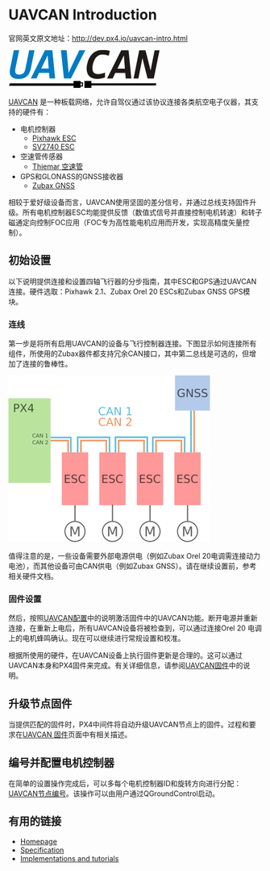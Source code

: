 # UAVCAN Introduction

官网英文原文地址：http://dev.px4.io/uavcan-intro.html

![uavcan](../pictures/logos/uavcan-logo-transparent.png)

[UAVCAN](http://uavcan.org) 是一种板载网络，允许自驾仪通过该协议连接各类航空电子仪器，其支持的硬件有：

- 电机控制器
  - [Pixhawk ESC](https://pixhawk.org/modules/pixhawk_esc)
  - [SV2740 ESC](https://github.com/thiemar/vectorcontrol)
- 空速管传感器
  - [Thiemar 空速管](https://github.com/thiemar/airspeed)
- GPS和GLONASS的GNSS接收器
  - [Zubax GNSS](http://zubax.com/product/zubax-gnss)

相较于爱好级设备而言，UAVCAN使用坚固的差分信号，并通过总线支持固件升级。所有电机控制器ESC均能提供反馈（数值式信号并直接控制电机转速）和转子磁通定向控制FOC应用（FOC专为高性能电机应用而开发，实现高精度矢量控制）。





## 初始设置



以下说明提供连接和设置四轴飞行器的分步指南，其中ESC和GPS通过UAVCAN连接。硬件选取：Pixhawk 2.1、Zubax Orel 20 ESCs和Zubax GNSS GPS模块。







### 连线

第一步是将所有启用UAVCAN的设备与飞行控制器连接。下图显示如何连接所有组件，所使用的Zubax器件都支持冗余CAN接口，其中第二总线是可选的，但增加了连接的鲁棒性。





![wire](../pictures/logos/UAVCAN_wiring.png)



值得注意的是，一些设备需要外部电源供电（例如Zubax Orel 20电调需连接动力电池），而其他设备可由CAN供电（例如Zubax GNSS）。请在继续设置前，参考相关硬件文档。


### 固件设置

然后，按照[UAVCAN配置](../11_Sensors-and-actuator-Buses/uavcan-node-enumeration.md)中的说明激活固件中的UAVCAN功能。断开电源并重新连接，在重新上电后，所有UAVCAN设备将被检查到，可以通过连接Orel 20 电调上的电机蜂鸣确认。现在可以继续进行常规设置和校准。

根据所使用的硬件，在UAVCAN设备上执行固件更新是合理的。这可以通过UAVCAN本身和PX4固件来完成。有关详细信息，请参阅[UAVCAN固件](../11_Sensors-and-actuator-Buses/uavcan-node-firmware.md)中的说明。

## 升级节点固件



当提供匹配的固件时，PX4中间件将自动升级UAVCAN节点上的固件。过程和要求在[UAVCAN 固件](../11_Sensors-and-actuator-Buses/uavcan-node-firmware.md)页面中有相关描述。







## 编号并配置电机控制器

在简单的设置操作完成后，可以多每个电机控制器ID和旋转方向进行分配：[UAVCAN节点编号](../11_Sensors-and-actuator-Buses/uavcan-node-enumeration.md)。该操作可以由用户通过QGroundControl启动。

## 有用的链接

* [Homepage](http://uavcan.org)
* [Specification](http://uavcan.org/Specification)
* [Implementations and tutorials](http://uavcan.org/Implementations)


